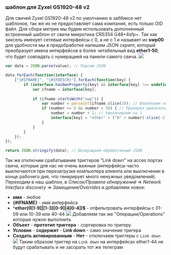 ### шаблон для Zyxel GS1920-48 v2
Для свичей Zyxel GS1920-48 v2 по умолчанию в заббиксе нет шаблонов, так же их не предоставляет сама компания, есть только OID файл.
Для сбора метрик мы будем использовать дополненный встроенный шаблон от свича микротика CRS354 G48+4sfp+. Так как зиксель именует сетевые интерфейсы с 0, а не с 1 и  называет их **swp00** для удобности мы в предобработке напишем JSON скрипт, который преобразует имена интерфейсов в более читабельный вид **ether1-50**, что будет совпадать с нумерацией на панели самого свича.
![](files/template_json.png)
```js
var data = JSON.parse(value); // Парсим JSON

data.forEach(function(interface) {
    ["{#IFNAME}", "{#IFDESCR}"].forEach(function(key) {
        if (interface.hasOwnProperty(key) && interface[key] !== undefined) {
            var ifname = interface[key];
            
            if (ifname.startsWith("swp")) {
                var number = parseInt(ifname.slice(3)); // Извлекаем числовую часть
                if (number >= 0 && number < 50) { // Проверка диапазона
                    number = number + 1; // Увеличиваем на 1
                    interface[key] = "ether" + ("0" + number).slice(-2); // Заменяем значение
                }
            }
        }
    });
});

return JSON.stringify(data); // Возвращаем обработанный JSON
```
Так же отключим срабатывание триггеров "Link down" на acces портах свича, которые для нас не очень важные (интерфейсы часто выключаются при перезагрузке компьютера клиента или выключении в конце рабочего дня, что генерирует много ненужных уведомлений). 
Переходим в наш шаблон, в *Список/Правила обнаружений* => *Network Interface discovery* => *Замещения/Overrides* и добавляем новое:
* **имя** - любое
* **{#IFNAME}** - имя интерфейса 
* **^ether(0[1-9]|[1-3][0-9]|4[0-4])$** - отфильтровать интерфейсы с 01-09 или 10-39 или 40-44
![](files/temolate_override.png)
Добавляем так же "Операции/Operations" которые нужно выполнить
* **Объект** - **прототип триггера** - сортировка по тригеру
* **Условие** - **содержит** - **Link down** - само значение тригера 
* **Создать активированным** - **Нет** - отключаем триггеры с `Link down`
![](files/temolate_override_operations.png)
Таким образом триггер на `Link down` на интерфейсах ether1-44 не будут срабатывать и не засорать тот же телеграм